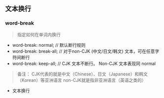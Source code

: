 ## 文本换行

### word-break

> 指定如何在单词内换行

* word-break: normal; // 默认断行规则
* word-break: break-all; // 对于non-CJK (中文/日文/韩文) 文本，可在任意字符间断行
* word-break: keep-all; // CJK 文本不断行。 Non-CJK 文本表现同 normal

> 备注：
> CJK代表的就是中文（Chinese）、日文（Japanese）和韩文（Korean）等亚洲语言
> non-CJK就是指非亚洲语言（英语之类的）


* 文本换行
